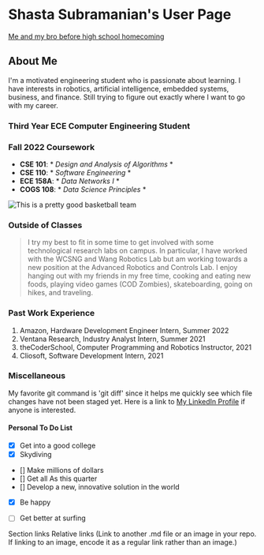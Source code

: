 
# Shasta Subramanian's User Page

[Me and my bro before high school homecoming](/main/STHomecoming.jpg)

## About Me
I'm a motivated engineering student who is passionate about learning. I have interests in robotics, artificial intelligence, embedded systems, business, and finance. Still trying to figure out exactly where I want to go with my career.

### Third Year ECE Computer Engineering Student
### Fall 2022 Coursework
- **CSE 101**: * *Design and Analysis of Algorithms* *
- **CSE 110**: * *Software Engineering* *
- **ECE 158A**: * *Data Networks I* *
- **COGS 108**: * *Data Science Principles* *

![This is a pretty good basketball team](https://www.gannett-cdn.com/presto/2022/06/17/USAT/1fadd1f0-c7a7-4e4e-a6e2-fb6d2a72c97b-2022-06-17_Warriors1.jpg?crop=5999,3374,x1,y112&width=3200&height=1800&format=pjpg&auto=webp)

### Outside of Classes
> I try my best to fit in some time to get involved with some technological research labs on campus. In particular, I have worked with the WCSNG and Wang Robotics Lab but am working towards a new position at the Advanced Robotics and Controls Lab.
> I enjoy hanging out with my friends in my free time, cooking and eating new foods, playing video games (COD Zombies), skateboarding, going on hikes, and traveling.

### Past Work Experience
1. Amazon, Hardware Development Engineer Intern, Summer 2022
2. Ventana Research, Industry Analyst Intern, Summer 2021
3. theCoderSchool, Computer Programming and Robotics Instructor, 2021
4. Cliosoft, Software Development Intern, 2021

### Miscellaneous
My favorite git command is 'git diff' since it helps me quickly see which file changes have not been staged yet.
Here is a link to [My LinkedIn Profile](https://www.linkedin.com/in/shasta-subramanian/) if anyone is interested.

#### Personal To Do List
- [x] Get into a good college
- [x] Skydiving
- [] Make millions of dollars
- [] Get all As this quarter
- [] Develop a new, innovative solution in the world
- [x] Be happy
- [ ] Get better at surfing



Section links
Relative links (Link to another .md file or an image in your repo. If linking to an image, encode it as a regular link rather than an image.)
